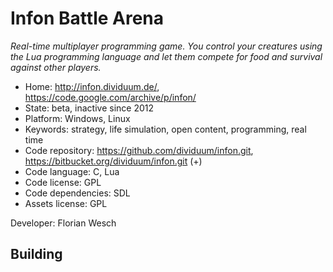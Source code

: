 # Infon Battle Arena

_Real-time multiplayer programming game. You control your creatures using the Lua programming language and let them compete for food and survival against other players._

- Home: http://infon.dividuum.de/, https://code.google.com/archive/p/infon/
- State: beta, inactive since 2012
- Platform: Windows, Linux
- Keywords: strategy, life simulation, open content, programming, real time
- Code repository: https://github.com/dividuum/infon.git, https://bitbucket.org/dividuum/infon.git (+)
- Code language: C, Lua
- Code license: GPL
- Code dependencies: SDL
- Assets license: GPL

Developer: Florian Wesch

## Building
